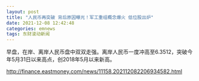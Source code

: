 ```yaml
---
layout: post
title: "人民币再突破 背后原因曝光！军工重组概念爆火 低位股出炉"
date: 2021-12-08 12:42:48
categories: emnews
tags: 东财滚动新闻
---
```


早盘，在岸、离岸人民币盘中双双走强。离岸人民币一度冲高至6.3512，突破今年5月31日以来高点，创2018年5月以来新高。

<http://finance.eastmoney.com/news/11158,202112082206934582.html>